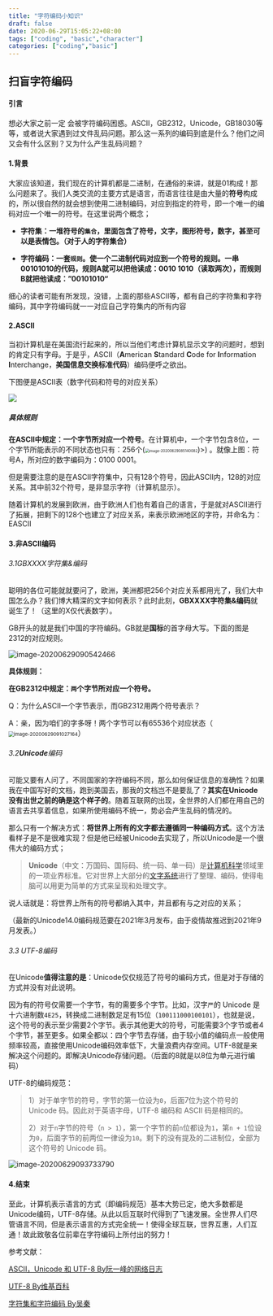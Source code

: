 ```yaml
---
title: "字符编码小知识"
draft: false
date: 2020-06-29T15:05:22+08:00
tags: ["coding", "basic","character"]
categories: ["coding","basic"]
---
```




## 扫盲字符编码

#### 引言

想必大家之前一定 会被字符编码困惑。ASCII，GB2312，Unicode，GB18030等等，或者说大家遇到过文件乱码问题。那么这一系列的编码到底是什么？他们之间又会有什么区别？又为什么产生乱码问题？

#### 1.背景

大家应该知道，我们现在的计算机都是二进制，在通俗的来讲，就是01构成！那么问题来了。我们人类交流的主要方式是语言，而语言往往是由大量的**符号**构成的，所以很自然的就会想到使用二进制编码，对应到指定的符号，即一个唯一的编码对应一个唯一的符号。在这里说两个概念；

- **字符集：一堆符号的`集合`，里面包含了符号，文字，图形符号，数字，甚至可以是表情包。（对于人的字符集合）**

- **字符编码：一套`规则`。使一个二进制代码对应到一个符号的规则。一串00101010的代码，规则A就可以把他读成：0010 1010（读取两次），而规则B就把他读成：”00101010“**

细心的读者可能有所发现，没错，上面的那些ASCII等，都有自己的字符集和字符编码，其中字符编码就一一对应自己字符集内的所有内容

#### 2.ASCII

当初计算机是在美国流行起来的，所以当他们考虑计算机显示文字的问题时，想到的肯定只有字母。于是乎，ASCII（**A**merican **S**tandard **C**ode for **I**nformation **I**nterchange，**美国信息交换标准代码**）编码便呼之欲出。

下图便是ASCII表（数字代码和符号的对应关系）

![](https://gitee.com/ymyguang/picture/raw/master/img/image-20200629093733790.png)

##### **具体规则**

**在ASCII中规定：一个字节所对应一个符号**。在计算机中，一个字节包含8位，一个字节所能表示的不同状态也只有：256个(<img src="../aimg/%E5%AD%97%E7%AC%A6%E7%BC%96%E7%A0%81/image-20200629085140082.png" alt="image-20200629085140082" style="zoom: 50%;" />)>) 。就像上图：符号A，所对应的数字编码为：0100 0001。

但是需要注意的是在ASCII字符集中，只有128个符号，因此ASCII内，128的对应关系。其中前32个符号，是非显示字符（计算机显示）。

随着计算机的发展到欧洲，由于欧洲人们也有着自己的语言，于是就对ASCII进行了拓展，把剩下的128个也建立了对应关系，来表示欧洲地区的字符，并命名为：EASCII

#### 3.非ASCII编码

###### 3.1GBXXXX字符集&编码

聪明的各位可能就就要问了，欧洲，美洲都把256个对应关系都用光了，我们大中国怎么办？我们博大精深的文字如何表示？此时此刻，**GBXXXX字符集&编码**就诞生了！（这里的X仅代表数字）。

GB开头的就是我们中国的字符编码。GB就是**国标**的首字母大写。下面的图是2312的对应规则。

![image-20200629090542466](https://gitee.com/ymyguang/picture/raw/master/img/image-20200629084559853.png)

**具体规则：**

**在GB2312中规定：`两`个字节所对应一个符号。**

Q：为什么ASCII一个字节表示，而GB2312用两个符号表示？

A：亲，因为咱们的字多呀！两个字节可以有65536个对应状态（<img src="https://gitee.com/ymyguang/picture/raw/master/img/image-20200629091027164.png" alt="image-20200629091027164" style="zoom: 67%;" />）

###### 3.2**Unicode**编码

可能又要有人问了，不同国家的字符编码不同，那么如何保证信息的准确性？如果我在中国写好的文档，跑到美国去，那我的文档岂不是要乱了？**其实在Unicode没有出世之前的确是这个样子的**。随着互联网的出现，全世界的人们都在用自己的语言去共享着信息，如果所使用编码不统一，势必会产生乱码的情况的。

那么只有一个解决方式：**将世界上所有的文字都去遵循同一种编码方式**。这个方法看样子是不是很难实现？但是他已经被Unicode去实现了，所以Unicode是一个很伟大的编码方式；

> **Unicode**（中文：万国码、国际码、统一码、单一码）是[计算机科学](https://zh.wikipedia.org/wiki/電腦科學)领域里的一项业界标准。它对世界上大部分的[文字系统](https://zh.wikipedia.org/wiki/文字系統)进行了整理、编码，使得电脑可以用更为简单的方式来呈现和处理文字。

说人话就是：将世界上所有的符号都纳入其中，并且都有与之对应的关系；

（最新的Unicode14.0编码规范要在2021年3月发布，由于疫情故推迟到2021年9月发表。）

###### 3.3 UTF-8编码

在Unicode**值得注意的是**：Unicode仅仅规范了符号的编码方式，但是对于存储的方式并没有对此说明。

因为有的符号仅需要一个字节，有的需要多个字节。比如，汉字`严`的 Unicode 是十六进制数`4E25`，转换成二进制数足足有15位（`100111000100101`），也就是说，这个符号的表示至少需要2个字节。表示其他更大的符号，可能需要3个字节或者4个字节，甚至更多。如果全都以：四个字节去存储，由于较小值的编码点一般使用频率较高，直接使用Unicode编码效率低下，大量浪费内存空间。UTF-8就是来解决这个问题的。即解决Unicode存储问题。（后面的8就是以8位为单元进行编码）

UTF-8的编码规范：

> 1）对于单字节的符号，字节的第一位设为`0`，后面7位为这个符号的 Unicode 码。因此对于英语字母，UTF-8 编码和 ASCII 码是相同的。
>
> 2）对于`n`字节的符号（`n > 1`），第一个字节的前`n`位都设为`1`，第`n + 1`位设为`0`，后面字节的前两位一律设为`10`。剩下的没有提及的二进制位，全部为这个符号的 Unicode 码。



![image-20200629093733790](https://gitee.com/ymyguang/picture/raw/master/img/image-20200629090542466.png)



#### 4.结束

至此，计算机表示语言的方式（即编码规范）基本大势已定，绝大多数都是Unicode编码，UTF-8存储。从此以后互联时代得到了飞速发展。全世界人们尽管语言不同，但是表示语言的方式完全统一！使得全球互联，世界互惠，人们互通！故此致敬各位前辈在字符编码上所付出的努力！



参考文献：

[ASCII，Unicode 和 UTF-8  By阮一峰的网络日志](http://www.ruanyifeng.com/blog/2007/10/ascii_unicode_and_utf-8.html)

[UTF-8 By维基百科](https://zh.wikipedia.org/wiki/UTF-8#UTF-8的編碼方式)

[字符集和字符编码 By吴秦](https://www.cnblogs.com/skynet/archive/2011/05/03/2035105.html)